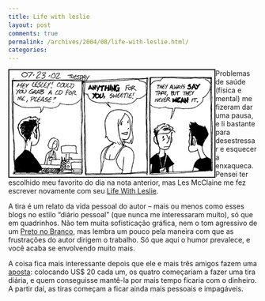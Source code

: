 ```yaml
---
title: Life with leslie
layout: post
comments: true
permalink: /archives/2004/08/life-with-leslie.html/
categories:
---
```

<img src="/img/blig/lifewithles.gif" border=2 alt="um momento da vida de Leslie McClaine" align="left">Problemas de saúde (física e mental) me fizeram dar uma pausa, e li bastante para desestressar e esquecer a enxaqueca. Pensei ter escolhido meu favorito do dia na nota anterior, mas Les McClaine me fez escrever novamente com seu <a href="http://www.evilspacerobot.com/comics/lifewithleslie/index.htm" >Life With Leslie</a>.

A tira é um relato da vida pessoal do autor &#8211; mais ou menos como esses blogs no estilo &#8220;diário pessoal&#8221; (que nunca me interessaram muito), só que em quadrinhos. Não tem muita sofisticação gráfica, nem o tom agressivo de um <a href="http://www.tonto.com.br/tiras/allan.htm" >Preto no Branco</a>, mas lembra um pouco pela maneira com que as frustrações do autor dirigem o trabalho. Só que aqui o humor prevalece, e você acaba se envolvendo muito mais.

A coisa fica mais interessante depois que ele e mais três amigos fazem uma <a href="http://www.evilspacerobot.com/comics/lifewithleslie/2004/0304/032604.htm" >aposta</a>: colocando US$ 20 cada um, os quatro começariam a fazer uma tira diária, e quem conseguisse mantê-la por mais tempo ficaria com o dinheiro. A partir daí, as tiras começam a ficar ainda mais pessoais e impagáveis.
